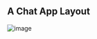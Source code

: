 ## **A Chat App Layout**
![image](https://user-images.githubusercontent.com/66119911/147853409-92acef0f-b0d6-4529-8b30-961dcec7180f.png)
